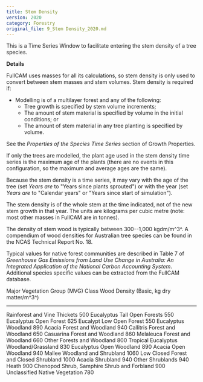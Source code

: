 ```yaml
---
title: Stem Density
version: 2020
category: Forestry
original_file: 9_Stem Density_2020.md
---
```


This is a Time Series Window to
facilitate entering the stem density of a tree species.

**Details**

FullCAM uses masses for all its calculations, so stem density is only
used to convert between stem masses and stem volumes. Stem density is
required if:

- Modelling is of a multilayer forest and any of the following:
  - Tree growth is specified by stem volume increments;
  - The amount of stem material is specified by volume in the initial
    conditions; or
  - The amount of stem material in any tree planting is specified by
    volume.

See the *Properties of the Species Time Series* section of Growth
Properties.

If only the trees are modelled, the plant age used in the stem density
time series is the maximum age of the plants (there are no events in
this configuration, so the maximum and average ages are the same).

Because the stem density is a time series, it may vary with the age of
the tree (set *Years are* to "Years since plants sprouted") or with the
year (set *Years are* to "Calendar years" or "Years since start of
simulation").

The stem density is of the whole stem at the time indicated, not of the
new stem growth in that year. The units are kilograms per cubic metre
(note: most other masses in FullCAM are in tonnes).

The density of stem wood is typically between 300--1,000 kgdm/m^3^. A
compendium of wood densities for Australian tree species can be found in
the NCAS Technical Report No. 18.

Typical values for native forest communities are described in Table 7 of
*Greenhouse Gas Emissions from Land Use Change in Australia: An
Integrated Application of the National Carbon Accounting System*.
Additional species specific values can be extracted from the FullCAM
database.

  Major Vegetation Group (MVG) Class            Wood Density (Basic, kg dry matter/m^3^)
  --------------------------------------------- ------------------------------------------
  Rainforest and Vine Thickets                  500
  Eucalyptus Tall Open Forests                  550
  Eucalyptus Open Forest                        625
  Eucalypt Low Open Forest                      550
  Eucalyptus Woodland                           890
  Acacia Forest and Woodland                    940
  Callitris Forest and Woodland                 650
  Casuarina Forest and Woodland                 860
  Melaleuca Forest and Woodland                 660
  Other Forests and Woodland                    800
  Tropical Eucalyptus Woodland/Grassland        830
  Eucalyptus Open Woodland                      890
  Acacia Open Woodland                          940
  Mallee Woodland and Shrubland                 1060
  Low Closed Forest and Closed Shrubland        1000
  Acacia Shrubland                              940
  Other Shrublands                              940
  Heath                                         900
  Chenopod Shrub, Samphire Shrub and Forbland   900
  Unclassified Native Vegetation                780
